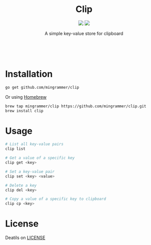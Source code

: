 <br><br>

<h1 align="center">Clip</h1>

<p align="center">
  <a href="/LICENSE"><img src="https://img.shields.io/badge/license-MIT-blue.svg"/></a>
  <a href="https://goreportcard.com/report/github.com/mingrammer/clip"><img src="https://goreportcard.com/badge/github.com/mingrammer/clip"/></a>
</p>

<p align="center">
A simple key-value store for clipboard
</p>

<br><br><br>

# Installation

```bash
go get github.com/mingrammer/clip
```

Or using [Homebrew](https://brew.sh)

```bash
brew tap mingrammer/clip https://github.com/mingrammer/clip.git
brew install clip
```

# Usage

```bash
# List all key-value pairs
clip list

# Get a value of a specific key
clip get <key>

# Set a key-value pair
clip set <key> <value>

# Delete a key
clip del <key>

# Copy a value of a specific key to clipboard
clip cp <key>
```

# License

Deatils on [LICENSE](/LICENSE)
